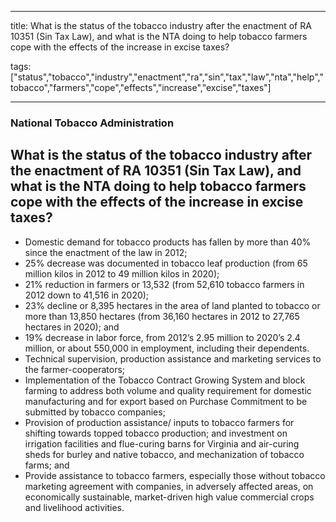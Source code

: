 
---

title: What is the status of the tobacco industry after the enactment of RA 10351 (Sin Tax Law), and what is the NTA doing to help tobacco farmers cope with the effects of the increase in excise taxes?

tags: ["status","tobacco","industry","enactment","ra","sin","tax","law","nta","help","tobacco","farmers","cope","effects","increase","excise","taxes"]

---

### National Tobacco Administration

## What is the status of the tobacco industry after the enactment of RA 10351 (Sin Tax Law), and what is the NTA doing to help tobacco farmers cope with the effects of the increase in excise taxes?


 - Domestic demand for tobacco products has fallen by more than 40% since the enactment of the law in 2012;
 - 25% decrease was documented in tobacco leaf production (from 65 million kilos in 2012 to 49 million kilos in 2020);
 - 21% reduction in farmers or 13,532 (from 52,610 tobacco farmers in 2012 down to 41,516 in 2020);
 - 23% decline or 8,395 hectares in the area of land planted to tobacco or more than 13,850 hectares (from 36,160 hectares in 2012 to 27,765 hectares in 2020); and
 - 19% decrease in labor force, from 2012’s 2.95 million to 2020’s 2.4 million, or about 550,000 in employment, including their dependents.
 - Technical supervision, production assistance and marketing services to the farmer-cooperators;
 - Implementation of the Tobacco Contract Growing System and block farming to address both volume and quality requirement for domestic manufacturing and for export based on Purchase Commitment to be submitted by tobacco companies;
 - Provision of production assistance/ inputs to tobacco farmers for shifting towards topped tobacco production; and investment on irrigation facilities and flue-curing barns for Virginia and air-curing sheds for burley and native tobacco, and mechanization of tobacco farms; and
 - Provide assistance to tobacco farmers, especially those without tobacco marketing agreement with companies, in adversely affected areas, on economically sustainable, market-driven high value commercial crops and livelihood activities.
